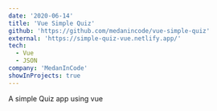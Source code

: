 ```yaml
---
date: '2020-06-14'
title: 'Vue Simple Quiz'
github: 'https://github.com/medanincode/vue-simple-quiz'
external: 'https://simple-quiz-vue.netlify.app/'
tech:
  - Vue
  - JSON
company: 'MedanInCode'
showInProjects: true
---
```


A simple Quiz app using vue
